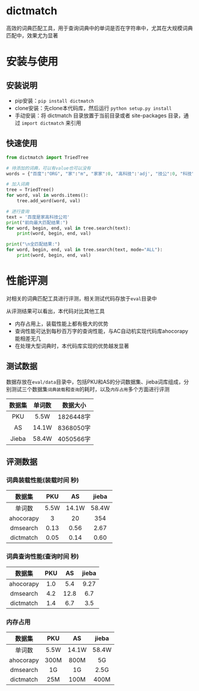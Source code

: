 # dictmatch
高效的词典匹配工具，用于查询词典中的单词是否在字符串中，尤其在大规模词典匹配中，效果尤为显著

# 安装与使用
## 安装说明
- pip安装：`pip install dictmatch`
- clone安装：先clone本代码库，然后运行 `python setup.py install`
- 手动安装：将 dictmatch 目录放置于当前目录或者 site-packages 目录，通过 `import dictmatch` 来引用

## 快速使用
```Python
from dictmatch import TriedTree

# 待添加的词典，可以有value也可以没有
words = {"百度":"ORG", "家":"m", "家家":0, "高科技":'adj', "技公":0, "科技":"n", "科技公司":'n'}

# 加入词典
tree = TriedTree()
for word, val in words.items():
    tree.add_word(word, val)

# 进行查询
text = '百度是家高科技公司'
print("前向最大匹配结果:")
for word, begin, end, val in tree.search(text):
    print(word, begin, end, val)

print("\n全匹配结果:")
for word, begin, end, val in tree.search(text, mode="ALL"):
    print(word, begin, end, val)
```


# 性能评测
对相关的词典匹配工具进行评测，相关测试代码存放于`eval`目录中

从评测结果可以看出，本代码对比其他工具
- 内存占用上，装载性能上都有极大的优势
- 查询性能可达到每秒百万字的查询性能，与AC自动机实现代码库ahocorapy能相差无几
- 在处理大型词典时，本代码库实现的优势越发显著

## 测试数据
数据存放在`eval/data`目录中，包括PKU和AS的分词数据集、jieba词库组成，分别测试三个数据集`词典装载`和`查询`的耗时，以及`内存占用`多个方面进行评测

| 数据集 | 单词数 |  数据大小  |
| :----: | :----: | :--------: |
|  PKU   | 5.5W  | 1826448字  |
|   AS   | 14.1W | 8368050字 |
| Jieba  | 58.4W | 4050566字  |

## 评测数据

### 词典装载性能(装载时间 秒)
|       数据集       |       PKU       |       AS       |    jieba     |
| :--------------: | :-------------: | :------------: | :----------: |
|    单词数    | 5.5W | 14.1W  | 58.4W |
|    ahocorapy    | 3 | 20  | 354 |
|    dmsearch    | 0.13 | 0.56  | 2.67 |
| dictmatch |   0.05 |  0.14 | 0.60 |


### 词典查询性能(查询时间 秒)

|       数据集       |       PKU       |       AS       |    jieba     |
| :--------------: | :-------------: | :------------: | :----------: |
|    ahocorapy    | 1.0 | 5.4  | 9.27 |
|    dmsearch    | 4.2 | 12.8  | 6.7 |
| dictmatch |   1.4 |  6.7  | 3.5 |


### 内存占用
|       数据集       |       PKU       |       AS       |    jieba     |
| :--------------: | :-------------: | :------------: | :----------: |
|    单词数    | 5.5W | 14.1W  | 58.4W |
|    ahocorapy    | 300M | 800M  | 5G |
|    dmsearch    | 1G | 1G  | 2.5G |
| dictmatch |   25M |  100M | 400M |
